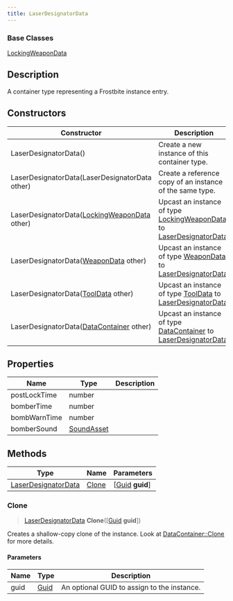 ```yaml
---
title: LaserDesignatorData
---
```

### Base Classes

[LockingWeaponData](LockingWeaponData)

## Description

A container type representing a Frostbite instance entry.

## Constructors

| Constructor                                                                    | Description                                                                                                                   |
| ------------------------------------------------------------------------------ | ----------------------------------------------------------------------------------------------------------------------------- |
| LaserDesignatorData()                                                          | Create a new instance of this container type.                                                                                 |
| LaserDesignatorData(LaserDesignatorData other)                                 | Create a reference copy of an instance of the same type.                                                                      |
| LaserDesignatorData([LockingWeaponData](LockingWeaponData) other)              | Upcast an instance of type [LockingWeaponData](LockingWeaponData) to [LaserDesignatorData](LaserDesignatorData).              |
| LaserDesignatorData([WeaponData](WeaponData) other)                            | Upcast an instance of type [WeaponData](WeaponData) to [LaserDesignatorData](LaserDesignatorData).                            |
| LaserDesignatorData([ToolData](ToolData) other)                                | Upcast an instance of type [ToolData](ToolData) to [LaserDesignatorData](LaserDesignatorData).                                |
| LaserDesignatorData([DataContainer](/vext/ref/shared/class/datacontainer) other) | Upcast an instance of type [DataContainer](/vext/ref/shared/class/datacontainer) to [LaserDesignatorData](LaserDesignatorData). |

## Properties

| Name         | Type                     | Description |
| ------------ | ------------------------ | ----------- |
| postLockTime | number                   |             |
| bomberTime   | number                   |             |
| bombWarnTime | number                   |             |
| bomberSound  | [SoundAsset](SoundAsset) |             |

## Methods

| Type                                       | Name            | Parameters                                     |
| ------------------------------------------ | --------------- | ---------------------------------------------- |
| [LaserDesignatorData](LaserDesignatorData) | [Clone](#clone) | \[[Guid](/vext/ref/shared/class/guid) **guid**\] |

### Clone

> [LaserDesignatorData](LaserDesignatorData) **Clone**(\[[Guid](/vext/ref/shared/class/guid) **guid**\])

Creates a shallow-copy clone of the instance. Look at [DataContainer::Clone](/vext/ref/shared/class/datacontainer#clone) for more details.

#### Parameters

| Name | Type         | Description                                 |
| ---- | ------------ | ------------------------------------------- |
| guid | [Guid](Guid) | An optional GUID to assign to the instance. |
